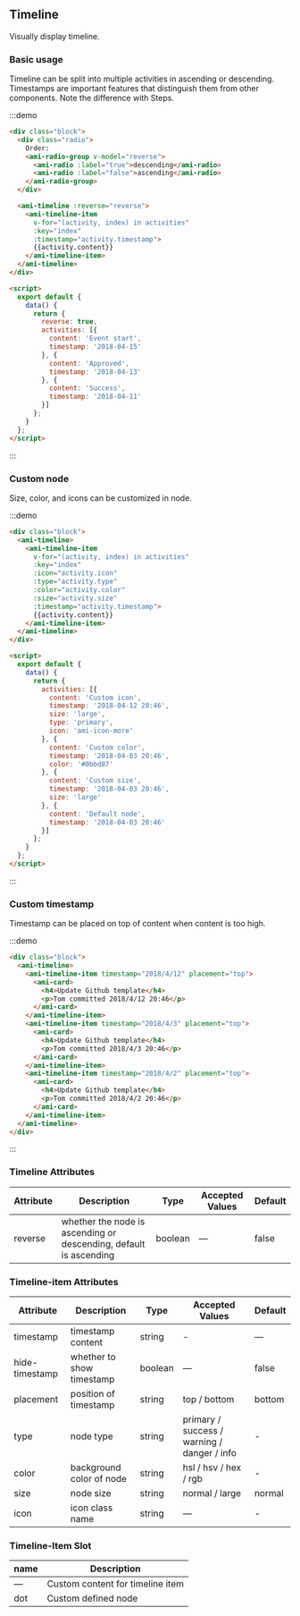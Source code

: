 ## Timeline

Visually display timeline.

### Basic usage

Timeline can be split into multiple activities in ascending or descending. Timestamps are important features that distinguish them from other components. Note the difference with Steps.

:::demo
```html
<div class="block">
  <div class="radio">
    Order: 
    <ami-radio-group v-model="reverse">
      <ami-radio :label="true">descending</ami-radio>
      <ami-radio :label="false">ascending</ami-radio>
    </ami-radio-group>
  </div>

  <ami-timeline :reverse="reverse">
    <ami-timeline-item
      v-for="(activity, index) in activities"
      :key="index"
      :timestamp="activity.timestamp">
      {{activity.content}}
    </ami-timeline-item>
  </ami-timeline>
</div>

<script>
  export default {
    data() {
      return {
        reverse: true,
        activities: [{
          content: 'Event start',
          timestamp: '2018-04-15'
        }, {
          content: 'Approved',
          timestamp: '2018-04-13'
        }, {
          content: 'Success',
          timestamp: '2018-04-11'
        }]
      };
    }
  };
</script>
```
:::

### Custom node

Size, color, and icons can be customized in node.

:::demo

```html
<div class="block">
  <ami-timeline>
    <ami-timeline-item
      v-for="(activity, index) in activities"
      :key="index"
      :icon="activity.icon"
      :type="activity.type"
      :color="activity.color"
      :size="activity.size"
      :timestamp="activity.timestamp">
      {{activity.content}}
    </ami-timeline-item>
  </ami-timeline>
</div>

<script>
  export default {
    data() {
      return {
        activities: [{
          content: 'Custom icon',
          timestamp: '2018-04-12 20:46',
          size: 'large',
          type: 'primary',
          icon: 'ami-icon-more'
        }, {
          content: 'Custom color',
          timestamp: '2018-04-03 20:46',
          color: '#0bbd87'
        }, {
          content: 'Custom size',
          timestamp: '2018-04-03 20:46',
          size: 'large'
        }, {
          content: 'Default node',
          timestamp: '2018-04-03 20:46'
        }]
      };
    }
  };
</script>
```
:::

### Custom timestamp

Timestamp can be placed on top of content when content is too high.

:::demo

```html
<div class="block">
  <ami-timeline>
    <ami-timeline-item timestamp="2018/4/12" placement="top">
      <ami-card>
        <h4>Update Github template</h4>
        <p>Tom committed 2018/4/12 20:46</p>
      </ami-card>
    </ami-timeline-item>
    <ami-timeline-item timestamp="2018/4/3" placement="top">
      <ami-card>
        <h4>Update Github template</h4>
        <p>Tom committed 2018/4/3 20:46</p>
      </ami-card>
    </ami-timeline-item>
    <ami-timeline-item timestamp="2018/4/2" placement="top">
      <ami-card>
        <h4>Update Github template</h4>
        <p>Tom committed 2018/4/2 20:46</p>
      </ami-card>
    </ami-timeline-item>
  </ami-timeline>
</div>
```
:::

### Timeline Attributes
| Attribute      | Description    | Type      | Accepted Values | Default   |
|---------- |-------- |---------- |-------------  |-------- |
| reverse | whether the node is ascending or descending, default is ascending | boolean | — | false |

### Timeline-item Attributes
| Attribute      | Description    | Type      | Accepted Values | Default   |
|---------- |-------- |---------- |-------------  |-------- |
| timestamp     | timestamp content | string  | - | — |
| hide-timestamp  | whether to show timestamp | boolean | — | false |
| placement | position of timestamp | string | top / bottom | bottom |
| type | node type | string | primary / success / warning / danger / info | - |
| color | background color of node | string | hsl / hsv / hex / rgb | - |
| size | node size | string | normal / large | normal |
| icon | icon class name | string | — | - |

### Timeline-Item Slot
| name | Description |
|------|--------|
| — | Custom content for timeline item |
| dot | Custom defined node |

